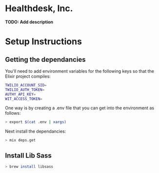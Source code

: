 # Healthdesk, Inc.

**TODO: Add description**

# Setup Instructions

## Getting the dependancies

You'll need to add environment variables for the following keys so that the Elixir project compiles:

```bash
TWILIO_ACCOUNT_SID=
TWILIO_AUTH_TOKEN=
AUTHY_API_KEY=
WIT_ACCESS_TOKEN=
```

One way is by creating a .env file that you can get into the environment as follows:

```bash
> export $(cat .env | xargs)
```

Next install the dependancies: 

```bash
> mix deps.get
```

## Install Lib Sass

```bash
> brew install libsass
```



